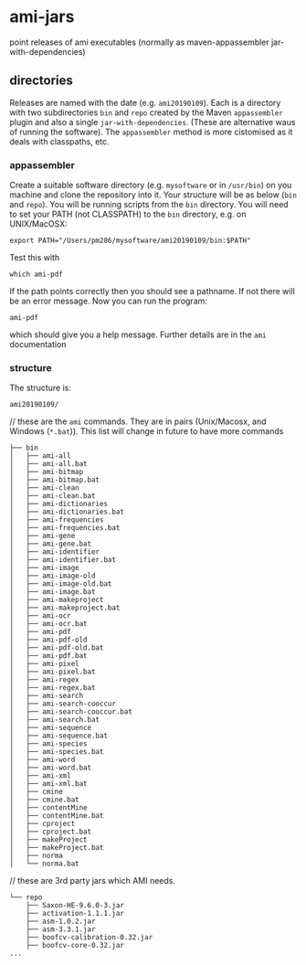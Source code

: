 # ami-jars
point releases of ami executables (normally as maven-appassembler jar-with-dependencies)

## directories
Releases are named with the date (e.g. `ami20190109`). Each is a directory with two subdirectories `bin` and `repo` created by the Maven 
`appassembler` plugin and also a single `jar-with-dependencies`. (These are alternative waus of running the software). The `appassembler` method is more cistomised as it deals with classpaths, etc.

### appassembler 
Create a suitable software directory (e.g. `mysoftware` or in `/usr/bin`) on you machine and clone the repository into it. Your structure will be as below (`bin` and `repo`). You will be running scripts from the `bin` directory. 
You will need to set your PATH (not CLASSPATH) to the `bin` directory, e.g. on UNIX/MacOSX:
```
export PATH="/Users/pm286/mysoftware/ami20190109/bin:$PATH"
```
Test this with 
```
which ami-pdf
```
If the path points correctly then you should see a pathname. If not there will be an error message.
Now you can run the program:
```
ami-pdf
```
which should give you a help message. Further details are in the `ami` documentation






### structure
The structure is:
```
ami20190109/
```
// these are the `ami` commands. They are in pairs (Unix/Macosx, and Windows (`*.bat`)). 
This list will change in future to have more commands
```
├── bin
│   ├── ami-all
│   ├── ami-all.bat
│   ├── ami-bitmap
│   ├── ami-bitmap.bat
│   ├── ami-clean
│   ├── ami-clean.bat
│   ├── ami-dictionaries
│   ├── ami-dictionaries.bat
│   ├── ami-frequencies
│   ├── ami-frequencies.bat
│   ├── ami-gene
│   ├── ami-gene.bat
│   ├── ami-identifier
│   ├── ami-identifier.bat
│   ├── ami-image
│   ├── ami-image-old
│   ├── ami-image-old.bat
│   ├── ami-image.bat
│   ├── ami-makeproject
│   ├── ami-makeproject.bat
│   ├── ami-ocr
│   ├── ami-ocr.bat
│   ├── ami-pdf
│   ├── ami-pdf-old
│   ├── ami-pdf-old.bat
│   ├── ami-pdf.bat
│   ├── ami-pixel
│   ├── ami-pixel.bat
│   ├── ami-regex
│   ├── ami-regex.bat
│   ├── ami-search
│   ├── ami-search-cooccur
│   ├── ami-search-cooccur.bat
│   ├── ami-search.bat
│   ├── ami-sequence
│   ├── ami-sequence.bat
│   ├── ami-species
│   ├── ami-species.bat
│   ├── ami-word
│   ├── ami-word.bat
│   ├── ami-xml
│   ├── ami-xml.bat
│   ├── cmine
│   ├── cmine.bat
│   ├── contentMine
│   ├── contentMine.bat
│   ├── cproject
│   ├── cproject.bat
│   ├── makeProject
│   ├── makeProject.bat
│   ├── norma
│   └── norma.bat
```
// these are 3rd party jars which AMI needs. 
```
└── repo 
    ├── Saxon-HE-9.6.0-3.jar
    ├── activation-1.1.1.jar
    ├── asm-1.0.2.jar
    ├── asm-3.3.1.jar
    ├── boofcv-calibration-0.32.jar
    ├── boofcv-core-0.32.jar
... 
```
